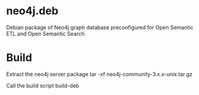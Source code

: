 # neo4j.deb
Debian package of Neo4j graph database preconfigured for Open Semantic ETL and Open Semantic Search

# Build

Extract the neo4j server package
tar -xf neo4j-community-3.x.x-unix.tar.gz

Call the build script build-deb

